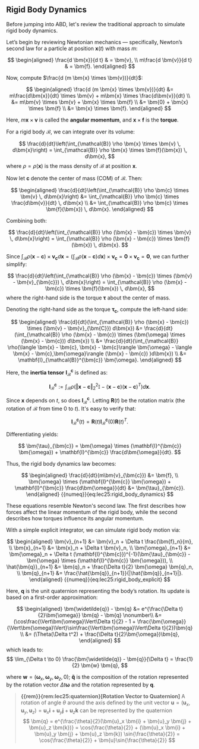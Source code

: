 ## Rigid Body Dynamics

Before jumping into ABD, let's review the traditional approach to simulate rigid body dynamics. 

Let’s begin by reviewing Newtonian mechanics — specifically, Newton’s second law for a particle at position $\bm{x}(t)$ with mass $m$:

$$
\begin{aligned}
\frac{d \bm{x}}{d t} & = \bm{v}, \\
m\frac{d \bm{v}}{d t} & = \bm{f}.
\end{aligned}
$$

Now, compute $\frac{d (m \bm{x} \times \bm{v})}{dt}$:

$$
\begin{aligned}
\frac{d (m \bm{x} \times \bm{v})}{dt}
&= m\frac{d\bm{x}}{dt} \times \bm{v} + m\bm{x} \times \frac{d\bm{v}}{dt} \\
&= m\bm{v} \times \bm{v} + \bm{x} \times \bm{f} \\
&= \bm{0} + \bm{x} \times \bm{f} \\
&= \bm{x} \times \bm{f}.
\end{aligned}
$$

Here, $m\bm{x} \times \bm{v}$ is called the **angular momentum**, and $\bm{x} \times \bm{f}$ is the **torque**.

For a rigid body $\mathcal{B}$, we can integrate over its volume:

$$
\frac{d}{dt}\left(\int_{\mathcal{B}} \rho \bm{x} \times \bm{v} \, d\bm{x}\right) = \int_{\mathcal{B}} \rho \bm{x} \times \bm{f}(\bm{x}) \, d\bm{x},
$$
where $\rho = \rho(\bm{x})$ is the mass density of $\mathcal{B}$ at position $\bm{x}$.

Now let $\bm{c}$ denote the center of mass (COM) of $\mathcal{B}$. Then:

$$
\begin{aligned}
\frac{d}{dt}\left(\int_{\mathcal{B}} \rho \bm{c} \times \bm{v} \, d\bm{x}\right) 
&= \int_{\mathcal{B}} \rho \bm{c} \times \frac{d\bm{v}}{dt} \, d\bm{x} \\
&= \int_{\mathcal{B}} \rho \bm{c} \times \bm{f}(\bm{x}) \, d\bm{x}.
\end{aligned}
$$

Combining both:

$$
\frac{d}{dt}\left(\int_{\mathcal{B}} \rho (\bm{x} - \bm{c}) \times \bm{v} \, d\bm{x}\right) = \int_{\mathcal{B}} \rho (\bm{x} - \bm{c}) \times \bm{f}(\bm{x}) \, d\bm{x}.
$$

Since $\int_{\mathcal{B}} \rho (\bm{x} - \bm{c}) \times \bm{v}_{\bm{c}} d\bm{x} = (\int_{\mathcal{B}} \rho (\bm{x} - \bm{c}) d\bm{x}) \times \bm{v}_{\bm{c}} = \bm{0} \times \bm{v}_{\bm{c}} = \bm{0}$, we can further simplify:

$$
\frac{d}{dt}\left(\int_{\mathcal{B}} \rho (\bm{x} - \bm{c}) \times (\bm{v} - \bm{v}_{\bm{c}}) \, d\bm{x}\right) = \int_{\mathcal{B}} \rho (\bm{x} - \bm{c}) \times \bm{f}(\bm{x}) \, d\bm{x},
$$
where the right-hand side is the torque $\bm{\tau}$ about the center of mass.

Denoting the right-hand side as the torque $\bm{\tau}_{\bm{c}}$, compute the left-hand side:

$$
    \begin{aligned}
        \frac{d}{dt}(\int_{\mathcal{B}} \rho (\bm{x} - \bm{c}) \times (\bm{v} - \bm{v}_{\bm{C}}) d\bm{x}) &= \frac{d}{dt}(\int_{\mathcal{B}} \rho (\bm{x} - \bm{c}) \times (\bm{\omega} \times (\bm{x} - \bm{c})) d\bm{x}) \\ 
        &= \frac{d}{dt}(\int_{\mathcal{B}} \rho(\langle \bm{x} - \bm{c}, \bm{x} - \bm{c}\rangle \bm{\omega} - \langle \bm{x} - \bm{c},\bm{\omega}\rangle (\bm{x} - \bm{c}) )d\bm{x}) \\
        &= \mathbf{I}_{\mathcal{B}}^{\bm{c}} \bm{\omega}.
    \end{aligned}
$$

Here, the **inertia tensor** $\mathbf{I}_{\mathcal{B}}^{\bm{c}}$ is defined as:

$$
\mathbf{I}_{\mathcal{B}}^{\bm{c}} := \int_{\mathcal{B}} \rho \left(\Vert\bm{x} - \bm{c}\Vert_2^2 \mathbb{I} - (\bm{x} - \bm{c})(\bm{x} - \bm{c})^T \right) d\bm{x}.
$$

Since $\bm{x}$ depends on $t$, so does $\mathbf{I}_{\mathcal{B}}^{\bm{c}}$. Letting $\mathbf{R}(t)$ be the rotation matrix (the rotation of $\mathcal{B}$ from time $0$ to $t$). It's easy to verify that:

$$
\mathbf{I}_{\mathcal{B}}^{\bm{c}}(t) = \mathbf{R}(t)\mathbf{I}_{\mathcal{B}}^{\bm{c}}(0)\mathbf{R}(t)^T.
$$

Differentiating yields:

$$
\bm{\tau}_{\bm{c}} = \bm{\omega} \times (\mathbf{I}^{\bm{c}} \bm{\omega}) + \mathbf{I}^{\bm{c}} \frac{d\bm{\omega}}{dt}.
$$

Thus, the rigid body dynamics law becomes:

$$
\begin{aligned}
\frac{d}{dt}(m\bm{v}_{\bm{c}}) &= \bm{f}, \\
\bm{\omega} \times (\mathbf{I}^{\bm{c}} \bm{\omega}) + \mathbf{I}^{\bm{c}} \frac{d\bm{\omega}}{dt} &= \bm{\tau}_{\bm{c}}.
\end{aligned}
{{numeq}}{eq:lec25:rigid_body_dynamics}
$$

These equations resemble Newton's second law. The first describes how forces affect the linear momentum of the rigid body, while the second describes how torques influence its angular momentum.

With a simple explicit integrator, we can simulate rigid body motion via:

$$
\begin{aligned}
\bm{v}_{n+1} &= \bm{v}_n + \Delta t \frac{\bm{f}_n}{m}, \\
\bm{x}_{n+1} &= \bm{x}_n + \Delta t \bm{v}_n, \\
\bm{\omega}_{n+1} &= \bm{\omega}_n + \Delta t (\mathbf{I}^{\bm{c}})^{-1}(\bm{\tau}_{\bm{c}} - \bm{\omega} \times (\mathbf{I}^{\bm{c}} \bm{\omega})), \\
\hat{\bm{q}}_{n+1} &= \bm{q}_n + \frac{\Delta t}{2} \bm{\omega} \bm{q}_n, \\
\bm{q}_{n+1} &= \frac{\hat{\bm{q}}_{n+1}}{|\hat{\bm{q}}_{n+1}|}.
\end{aligned}
{{numeq}}{eq:lec25:rigid_body_explicit}
$$

Here, $\bm{q}$ is the unit quaternion representing the body’s rotation. Its update is based on a first-order approximation:

$$
\begin{aligned}
    \bm{\widetilde{q}} - \bm{q} &= e^{\frac{\Delta t}{2}\bm{\omega}} \bm{q}  - \bm{q}  \nonumber\\ 
    &= (\cos\frac{\Vert\bm{\omega}\Vert\Delta t}{2} - 1 + \frac{\bm{\omega}}{\Vert\bm{\omega}\Vert}\sin\frac{\Vert\bm{\omega}\Vert\Delta t}{2})\bm{q} \\ 
    &= (\Theta(\Delta t^2) + \frac{\Delta t}{2}\bm{\omega})\bm{q},
\end{aligned}
$$
which leads to: 
$$
\lim_{\Delta t \to 0} \frac{\bm{\widetilde{q}} - \bm{q}}{\Delta t} = \frac{1}{2} \bm{w} \bm{q},
$$

where $\bm{w} = (\bm{\omega}_x, \bm{\omega}_y, \bm{\omega}_z, 0)$; $\bm{\widetilde{q}}$ is the composition of the rotation represented by the rotation vector $\Delta t\bm{\omega}$ and the rotation represented by $\bm{q}$.

> **{{rem}}{rem:lec25:quaternion}[Rotation Vector to Quaternion]**
A rotation of angle $\theta$ around the axis defined by the unit vector $\bm{u} = (\bm{u}_x, \bm{u}_y, \bm{u}_z) = \bm{u}_x \bm{i} + \bm{u}_y \bm{j} + \bm{u}_z \bm{k}$ can be represented by the quaternion
$$
\bm{q} = e^{\frac{\theta}{2}(\bm{u}_x \bm{i} + \bm{u}_y \bm{j} + \bm{u}_z \bm{k})} = \cos{\frac{\theta}{2}} + (\bm{u}_x \bm{i} + \bm{u}_y \bm{j} + \bm{u}_z \bm{k}) \sin{\frac{\theta}{2}} = \cos{\frac{\theta}{2}} + \bm{u}\sin{\frac{\theta}{2}}
$$